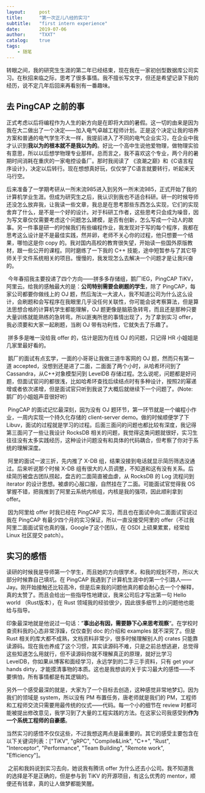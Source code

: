 ```yaml
---
layout:     post
title:      "第一次正儿八经的实习"
subtitle:   "first intern experience"
date:       2019-07-06
author:     "TXXT"
catalog:    true
tags:
    - 随笔
---
```


转眼之间，我的研究生生涯的第二年已经结束，现在我在一家初创型数据库公司实习。在秋招来临之际，思考了很多事情。我不擅长写文字，但还是希望记录下我的经历，说不定几年后回来再看别有一番趣味。

## 去 PingCAP 之前的事

​		正式考虑以后将编程作为人生的新方向是在即将大四的暑假。这一切的由来是因为我在大二做出了一个决定——加入电气卓越工程师计划。正是这个决定让我的培养方案和普通的电气学生不太一样，我提前进入了不同的电气企业实习，在企业中我才认识到**我以为的根本就不是我以为的**。好比一个高中生说他爱物理，做物理实验有意思，所以以后想学物理专业那样。总而言之，我不喜欢这个专业，两个月的暑期时间消耗在重庆的一家电控设备厂。那时我阅读了 《浪潮之巅》和《C语言程序设计》，决定以后转行。现在想想真好玩，仅仅学了C语言就要转行，听起来天马行空。

​		后来准备了一学期考研从一所末流985进入到另外一所末流985，正式开始了我的计算机学业生涯。但成为研究生之后，我认识到我也不适合科研。研一的时候导师还没怎么放弃我，让我读一些文章，我总是在思考那些东西怎么实现，它们的实现舍弃了什么，是不是一个好的设计。对于科研工作者，这些思考只会成为噪音，因为写文章仅仅需要考虑这个问题怎么建模，是否有创新，怎么写成一个动人的故事。另一件事是研一的时候我们有些编程作业，我发现对于写的每个程序，我都在思考这么设计是不是最佳实践，然并卵，老师不关心你的过程，他只想要一个结果，哪怕这是你 copy 的。我对国内高校的教育很失望，开始读一些国外原版教材，跟一些公开的课程。同时磨练了一下我的 C++ 技能，途中短暂参与了其它导师关于文件系统相关的项目。慢慢的，我发现怎么去解决一个问题才是让我兴奋的。

​		今年春招我主要投递了四个方向——拼多多存储组，鹅厂IEG，PingCAP TiKV，阿里云。给我的感触最大的是：**公司特别需要会刷题的学生**，除了 PingCAP，每家公司都要你做线上的 OJ 题，然后淘汰一大波人，我不知道公司为什么这么设计，会刷题和会写程序在我眼里几乎没任何关联性，你可能会说考察算法，但是算法思想合格的计算机学生都能理解，OJ 题更像是脑筋急转弯，而且还是那种只要大量训练就能熟练的急转弯。所以匪夷所思的事情出现了，为了拿到实习 offer，我必须要和大家一起刷题，当刷 OJ 带有功利性，它就失去了乐趣了。

​		拼多多是唯一没给我 offer 的，估计是因为在线 OJ 的问题，只记得 HR 小姐姐是几家里最好看的。

​		鹅厂的面试有点玄学，一面的小哥哥让我做三道牛客网的 OJ 题，然而只有第一道 accepted，没想到还是进了二面，二面面了两个小时，从哈希环问到了 Cassandra，从C++对象模型问到 LevelDB 存储过程。怎么说呢，问题都是好问题，但面试官问的都很浅，比如哈希环查找后续结点时有多种设计，按照2的幂递增或者依次递增，但是面试官只听到我说了大概后就继续下一个问题了。(Note: 鹅厂的小姐姐声音很好听)

​		PingCAP 的面试记忆最深刻，因为没有 OJ 题环节，第一环节就是一个编程小作业，一周内实现一个持久化存储的 client-server demo。做的时候顺便学了下 Libuv，面试的过程就是学习的过程。后面三面问的问题也都比较有深度，我记得第三面问了一些让我设计 RocksDB 相关的问题，我觉得这类问题就很好，实习生往往没有太多实践经历，这种设计问题没有和具体的代码耦合，但考察了你对于系统的理解深度。

​		阿里的面试一波三折，先内推了 X-DB 组，结果没接到电话就显示简历筛选没通过。后来听说那个时候 X-DB 组有很大的人员调整，不知道和这有没有关系。后续简历被盘古团队捞起，盘古的二面简直被血虐，从 RocksDB 的 Log 流程问到 iterator 的设计思想。被虐的心服口服，自然挂在了二面。可能面试官觉得我 OS 掌握不错，把我推到了阿里云系统内核组，内核是我的强项，因此顺利拿到 offer。

​		因为阿里给 offer 时我已经在 PingCAP 实习，而且也在面试中向二面面试官说过我在 PingCAP 有最少四个月的实习保证，所以一直没接受阿里的 offer（不过我阿里二面面试官也真的强，Google了这个团队，在 OSDI 上硕果累累，经常给 Linux 社区提交 patch）。

## 实习的感悟

​		读研的时候我是导师第一个学生，而且她的方向很学术，和我的规划不符，所以大部分时候靠自己填坑。在 PingCAP 我遇到了计算机生涯中的第一个引路人——Jay。刚开始接触还比较高冷，但是后来我的问题他真的都会耐心去一个个解释，真的太赞了。而且会给出一些指导性地建议，我来公司后才写出第一句 Hello world （Rust版本），在 Rust 领域我的经验很少，因此很多细节上的问题他也能给与指导。

​		印象最深地就是他说过一句话：”**事出必有因，需要静下心来思考观察**“。在学校时查资料我的心态非常浮躁，仅仅查到 doc 的介绍和 examples 就不深究了。但是 Rust 相关的库大都不成熟，文档资料非常少，很多时候理解别人的 crates 只能靠读源码。现在我也养成了这个习惯，其实读源码不难，只是之前总想逃避，总觉得这些知道怎么用就行，但不读源码你就不理解真正的原理，就好比学习 LevelDB，你如果从博客和面经学习，永远学到的二手三手资料，只有 get your hands dirty，才能摸清事物的本质。这也是我想谈的关于实习最大的感悟——不要惧怕，所有事情都是有其逻辑的。

​		另外一个感受最深的就是，大家为了一个目标去创造，这种感觉非常地梦幻。因为我们的领域是 system，所以没有 PM 布置任务，唐老师就是我们的 PM，工程师和工程师交流只需要用最传统的仪式——代码。每一个小的细节在 review 时都可能被提出修改意见，我学习到了大量的工程实践的方法。在这家公司我感受到**作为一个系统工程师的自豪感**。

​		当然实习的感悟不仅仅这些，不过我想这两点是最重要的。其它的感受主要包含在以下关键词列表：["TiKV", "gRPC", "Compile&Link", "C++", "Rust", "Interceptor", "Performance", "Team Building", "Remote work", "Efficiency"]。

​		之前和我妈说到实习去向，她说我有腾讯 offer 为什么还去小公司。我不知道我的选择是不是正确的，但是参与到 TiKV 的开源项目，有这么优秀的 mentor，顺便还有钱拿，真的让人做梦都能笑醒。